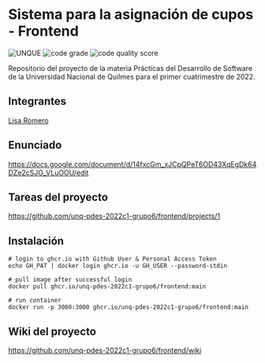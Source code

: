 # Sistema para la asignación de cupos - Frontend
![UNQUE](https://github.com/unq-pdes-2022c1-grupo6/frontend/actions/workflows/docker-image.yml/badge.svg)
![code grade](https://api.codiga.io/project/32833/status/svg)
![code quality score](https://api.codiga.io/project/32833/score/svg)


Repositorio del proyecto de la materia Prácticas del Desarrollo de Software de la Universidad Nacional de Quilmes para el primer cuatrimestre de 2022.

## Integrantes
[Lisa Romero](https://github.com/lisar01)

## Enunciado
https://docs.google.com/document/d/14fxcGm_xJCpQPeT6OD43XqEgDk64DZe2cSJG_VLuOOU/edit

## Tareas del proyecto
https://github.com/unq-pdes-2022c1-grupo6/frontend/projects/1

## Instalación
```
# login to ghcr.io with Github User & Personal Access Token
echo GH_PAT | docker login ghcr.io -u GH_USER --password-stdin

# pull image after successful login
docker pull ghcr.io/unq-pdes-2022c1-grupo6/frontend:main

# run container
docker run -p 3000:3000 ghcr.io/unq-pdes-2022c1-grupo6/frontend:main
```

## Wiki del proyecto
https://github.com/unq-pdes-2022c1-grupo6/frontend/wiki
